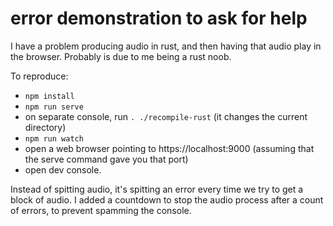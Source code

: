 # error demonstration to ask for help

I have a problem producing audio in rust, and then having that audio play in the browser. Probably is due to me being a rust noob.

To reproduce:
* `npm install`
* `npm run serve`
* on separate console, run `. ./recompile-rust` (it changes the current directory)
* `npm run watch`
* open a web browser pointing to https://localhost:9000 (assuming that the serve command gave you that port)
* open dev console.

Instead of spitting audio, it's spitting an error every time we try to get a block of audio. I added a countdown to stop the audio process after a count of errors, to prevent spamming the console.